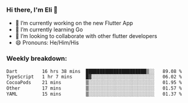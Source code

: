 ### Hi there, I'm Eli 👋
- 🔭 I’m currently working on the new Flutter App
- 🌱 I’m currently learning Go
- 🦄 I’m looking to collaborate with other flutter developers
- 😄 Pronouns: He/Him/His

### Weekly breakdown:
<!--START_SECTION:waka-->

```txt
Dart         16 hrs 38 mins  ██████████████████████▒░░   89.08 %
TypeScript   1 hr 7 mins     █▓░░░░░░░░░░░░░░░░░░░░░░░   06.02 %
CocoaPods    21 mins         ▒░░░░░░░░░░░░░░░░░░░░░░░░   01.95 %
Other        17 mins         ▒░░░░░░░░░░░░░░░░░░░░░░░░   01.57 %
YAML         15 mins         ▒░░░░░░░░░░░░░░░░░░░░░░░░   01.37 %
```

<!--END_SECTION:waka-->
